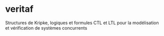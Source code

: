 # veritaf

Structures de Kripke, logiques et formules CTL et LTL pour la modélisation et vérification de systèmes concurrents
